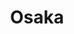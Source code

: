 ---
layout: place
title: "Osaka"
permalink: /texas/houston/osaka.html
stateAbbr: TX
stateName: Texas
cityName: Houston
seo:
  name: "Osaka"
  type: Restaurant
  links: null
description: "Looking for sushi in Houston, Texas? Check out Osaka for a delightful Japanese dining experience. Enjoy a variety of sushi and other dishes in a welcoming at..."
place_id: ChIJx6FTVSfBQIYRN2hqzGCEf3Y
photos:
  - name: >-
      places/ChIJx6FTVSfBQIYRN2hqzGCEf3Y/photos/AeeoHcIsQi9HFaoDUZCuPrKweY5qiaQ0sRw4H2RJYPRtcZTgnDnYTYdi6nmMMirdKlpxU_Yleco8qzP72wO3L56UcmdJIwBbVfQbJBlo2PtnvBjXiQr2KgoseoGNLaxjnkjSVloFL_y8RnWBRS9cNbZ2z_lQDhEBAJTgncljnctJ8lG5b3iJ9QwcMT9og6V5Qdn7qTNOOhBHuo3PInt1CSZYM1MTMdTBGq6eg-gUqeAO7mBWj7FNP3i7KW9IOXHScVErrSALrNK7u4Teu_hSx7rFbyl22yCZkjDTFJEF7imLqQ8Bmg
    widthPx: 1200
    heightPx: 1600
    authorAttributions:
      - displayName: Osaka Japanese Restaurant Bellaire
        uri: https://maps.google.com/maps/contrib/102041040563933137794
        photoUri: >-
          https://lh3.googleusercontent.com/a/ACg8ocLD29V1GN3_WKkolLAsaMoRbGLMDRi57fJlf4YDepx2x3I9hQ=s100-p-k-no-mo
    flagContentUri: >-
      https://www.google.com/local/imagery/report/?cb_client=maps_api_places.places_api&image_key=!1e10!2sAF1QipOumtrz7LLObxiG2tIOpUYVG7a8AMwRFyQg9Jz7&hl=en-US
    googleMapsUri: >-
      https://www.google.com/maps/place//data=!3m4!1e2!3m2!1sAF1QipOumtrz7LLObxiG2tIOpUYVG7a8AMwRFyQg9Jz7!2e10!4m2!3m1!1s0x8640c1275553a1c7:0x767f8460cc6a6837
  - name: >-
      places/ChIJx6FTVSfBQIYRN2hqzGCEf3Y/photos/AeeoHcJIxG27M66rmXQ6ljT3Zuq6M3gPYrpTN4MoKYCqaxK36GQ1E9HeJiiiE3ZiU1W8DU3oXOsG8KoR2DRg5lbmHRXnAY7kYG3Jtr3HNdadFVDPR9qc3FBsFslutwXGBGX0gFQe9kUyErUCHFoYXnRrowrPXlm9JdVDUPyPFl3AoDoa_3ecRcHmycngtYBWjxn9QqWx5akoMTgNO3apdivZQP_OvLJ6D4TtEMiNeXUGgzEoP2JCbGWWcweBhb1nrC969dy8vzWonEAiSpbDmTEoUxwcZy2e6jo3h2l2Psn7qZLMEXhedt0EBb_wl-9u-Ubi4GIZ4g1F-CnNLqNCwf3WwRGLGWsdp2oT2S8zKZTwE0-RVJFz1xkZuDQWNJc8M_W3iNYn5tQ_8Ehjcr4douMZljdp8JSzuHTT5kXDNtziNxLlXts
    widthPx: 4032
    heightPx: 3024
    authorAttributions:
      - displayName: Diem Allis
        uri: https://maps.google.com/maps/contrib/107338864328157080386
        photoUri: >-
          https://lh3.googleusercontent.com/a-/ALV-UjU7uHCHENjCCrHj8QCqXe4HSHOgO6DeUsdTaXtszYRKgjw88j6KiQ=s100-p-k-no-mo
    flagContentUri: >-
      https://www.google.com/local/imagery/report/?cb_client=maps_api_places.places_api&image_key=!1e10!2sCIHM0ogKEICAgICH7KbvjwE&hl=en-US
    googleMapsUri: >-
      https://www.google.com/maps/place//data=!3m4!1e2!3m2!1sCIHM0ogKEICAgICH7KbvjwE!2e10!4m2!3m1!1s0x8640c1275553a1c7:0x767f8460cc6a6837
  - name: >-
      places/ChIJx6FTVSfBQIYRN2hqzGCEf3Y/photos/AeeoHcK3xxtyWtbx-DKw9dU1vvM0kONOhGiB5HAv7Pb_AbFnFJnJTMM7EydKBwiDjwNJgekKYuwRzzB3W84dS8ca6tNUiFi7WE4_dXxVtWYKAI5aJaifUBtYMFN-cX99Jir_2UI4dOodYmOoshv-YKqX979h4jaF2NEy_cE7Nu7Gfhv5vHPXPsQ8_iKx0M1fRhqlSCtyfOY0oa-JeOuF6rBm5KeRo9srYgPtdKrMcXNHeKV9soQy3fcWs02-TzaVuGe56ZVMBnpyiMMRjOxEuwJdvcHn4fPYB5k7D8N0ObM8670y3A
    widthPx: 739
    heightPx: 1280
    authorAttributions:
      - displayName: Osaka Japanese Restaurant Bellaire
        uri: https://maps.google.com/maps/contrib/102041040563933137794
        photoUri: >-
          https://lh3.googleusercontent.com/a/ACg8ocLD29V1GN3_WKkolLAsaMoRbGLMDRi57fJlf4YDepx2x3I9hQ=s100-p-k-no-mo
    flagContentUri: >-
      https://www.google.com/local/imagery/report/?cb_client=maps_api_places.places_api&image_key=!1e10!2sAF1QipOz1EFbIXBNMYYQCZ6ZKtYMwI8wkGpRO6Po7xWi&hl=en-US
    googleMapsUri: >-
      https://www.google.com/maps/place//data=!3m4!1e2!3m2!1sAF1QipOz1EFbIXBNMYYQCZ6ZKtYMwI8wkGpRO6Po7xWi!2e10!4m2!3m1!1s0x8640c1275553a1c7:0x767f8460cc6a6837
  - name: >-
      places/ChIJx6FTVSfBQIYRN2hqzGCEf3Y/photos/AeeoHcI9q4GEqqnkaxQUnpPMl4bCnRoII9yq-hfDOqGb2gTK4rT83cEjveEBU3ujT93IKcS8raFYvZ-ZAqG8HtRyoitdHHkKg-RQqb5UCLZizP-zGrZhf17Mb6BIa4Y__2cS7nKioc_MlQT_vMVV2b9r-66zpxIgTe569fT3Ja1t-6MpRmX3KTlHga8UP1PtQSLE5nH41w73pWXZdYtYrbzEgh7_cQHebBDROTbEbqVNBJm-IIozmlhnfFGUiHNgeC-bVbSAYjrqeP05VtyZX0_bK8aJ6XacFFPJ_OSv0OTx4PzbtPZ8j_mUaI5ok5vQLvjwYmz50jRqCQ9A0Xa-Oph1258B-uli_kbT-eYWQRL2OnE5jXGfzAjI4V0Um08tfUMk1ZD2YiNFV0IfcqhZy_PtmuRlH07a_7cM2dUow1qjIT4
    widthPx: 4032
    heightPx: 3024
    authorAttributions:
      - displayName: Diem Allis
        uri: https://maps.google.com/maps/contrib/107338864328157080386
        photoUri: >-
          https://lh3.googleusercontent.com/a-/ALV-UjU7uHCHENjCCrHj8QCqXe4HSHOgO6DeUsdTaXtszYRKgjw88j6KiQ=s100-p-k-no-mo
    flagContentUri: >-
      https://www.google.com/local/imagery/report/?cb_client=maps_api_places.places_api&image_key=!1e10!2sCIHM0ogKEICAgICH7Kbvdw&hl=en-US
    googleMapsUri: >-
      https://www.google.com/maps/place//data=!3m4!1e2!3m2!1sCIHM0ogKEICAgICH7Kbvdw!2e10!4m2!3m1!1s0x8640c1275553a1c7:0x767f8460cc6a6837
  - name: >-
      places/ChIJx6FTVSfBQIYRN2hqzGCEf3Y/photos/AeeoHcK5MFFiVEvRGpjdbm2CH3OtUPbzy04QXFSB5-yorvdhaGhqqMdceW0tAA7mWDwwCSRCx6UhXLPZg3zSBAvz2S1GUBrPIg5FPhz1TaSX51yjoWMAbXnu6hLwZKz58s_rsQJ_tZFiNcdTzR4AplfK3wbASCKtXTkA6DiSeS6jiiahTWpZXct_IGWvLX1l2myXQKXhoWSeTAtQMA0uBmNftySBWDSLhLoAEhNP-0NXeulZlx1bVlN9WtnsvGJkN9mUqFFC1aYQirNOFIlvCTiz4JGHjVpMgjZMjrORgmghRn6vENs1YgKrRxzRWOfgN88GczDwmNFkwvMX-ZBYcIamoyQ3GJkR-28kslM4iYk47sn1sVv1EWzqzJJqVSwwcbm1NH8404rZvFV1t0dFV4Q-T_Go3D16A8ail2akQtvb2CbJqkrK
    widthPx: 1179
    heightPx: 1467
    authorAttributions:
      - displayName: Matt Tsai
        uri: https://maps.google.com/maps/contrib/107752898523765442536
        photoUri: >-
          https://lh3.googleusercontent.com/a-/ALV-UjVaTHcCEcnZDm2c2-UwpJ8gshrfqtJ6JeKNPCVkNm8XAG2A52qE=s100-p-k-no-mo
    flagContentUri: >-
      https://www.google.com/local/imagery/report/?cb_client=maps_api_places.places_api&image_key=!1e10!2sCIHM0ogKEICAgIDx4PeczgE&hl=en-US
    googleMapsUri: >-
      https://www.google.com/maps/place//data=!3m4!1e2!3m2!1sCIHM0ogKEICAgIDx4PeczgE!2e10!4m2!3m1!1s0x8640c1275553a1c7:0x767f8460cc6a6837
  - name: >-
      places/ChIJx6FTVSfBQIYRN2hqzGCEf3Y/photos/AeeoHcKqC5veV5FiqUiQfakRM_NCYy7lcOG_MEkesRyss6kC5zG0fkXvRpv1wjy0Cm_JS9bSsM2GEJzu_VrxJvrIzicvAvw3CLRr7TlD-YEQYAAOdyLZyFAjdNKBjVw94mccHLD5lv7DWcYMF8xOnq0eCdatU26a1PnKhug7_E2skh3oZjTL8v91fHwMsluZ-0Z0B4SX42XTljjcf6IpaAPwUrtPvS7Klwj1saRX2HvolS51ZM2R6X9usEWFgXS1qzldt2JGDmu70XUnRsMF_pCoBTKD4pIXMapqNmkQJ-abO3a0tCY2SX5kwF53-ZXRy_c6f2Hels8A80LBFbctmbuFPbZxCcQedy43U7KOP_-Gzuh4HY4_n4Kxl8WDXKIf39sRP88xTVXCmpSpJHgzuPnd3-3fRlvr4UeP5reL0ju3mjM
    widthPx: 4032
    heightPx: 3024
    authorAttributions:
      - displayName: Diem Allis
        uri: https://maps.google.com/maps/contrib/107338864328157080386
        photoUri: >-
          https://lh3.googleusercontent.com/a-/ALV-UjU7uHCHENjCCrHj8QCqXe4HSHOgO6DeUsdTaXtszYRKgjw88j6KiQ=s100-p-k-no-mo
    flagContentUri: >-
      https://www.google.com/local/imagery/report/?cb_client=maps_api_places.places_api&image_key=!1e10!2sCIHM0ogKEICAgICH7KbvNw&hl=en-US
    googleMapsUri: >-
      https://www.google.com/maps/place//data=!3m4!1e2!3m2!1sCIHM0ogKEICAgICH7KbvNw!2e10!4m2!3m1!1s0x8640c1275553a1c7:0x767f8460cc6a6837
  - name: >-
      places/ChIJx6FTVSfBQIYRN2hqzGCEf3Y/photos/AeeoHcKf-Xpowy_Tx3ECyYknIoZwpsrAUlTmqYn8kf68OdmQZI3oTB0a4pD616NiWjj9tInZXvnAZdcAZIDYhBp-Mx9h6Z8slKyUaR8iYysyc06uqDbG7RsBIuh8LPx1KV5DreDe5ojW2aOPsvTJXL2VxlDM4QAVudWL0K1hDsj23NTm6kklDan9B-EYKrEiIxf7jJAZyMfXSTIiROWCCDAjf8xQoGHzOuoz90csRfZ3el7zLC_woC_5z9q_0-BJ45fy6VIB7EYMsFCH0zYC7-ASzDyxeIo9FCCy-0xaU297x8imWYN581mr2JKquyoNbRn_EHi13kO9qzMUMGA9GiVAoVoF1CneJhOjxMhXUG579HURwcNCj1ixCjscaohKn2l_7KlNulhRI9nhCFDOpP1UVynI0K3UHccKmMy06pq5yDKLvA
    widthPx: 4032
    heightPx: 3024
    authorAttributions:
      - displayName: Diem Allis
        uri: https://maps.google.com/maps/contrib/107338864328157080386
        photoUri: >-
          https://lh3.googleusercontent.com/a-/ALV-UjU7uHCHENjCCrHj8QCqXe4HSHOgO6DeUsdTaXtszYRKgjw88j6KiQ=s100-p-k-no-mo
    flagContentUri: >-
      https://www.google.com/local/imagery/report/?cb_client=maps_api_places.places_api&image_key=!1e10!2sCIHM0ogKEICAgICH7KbvTw&hl=en-US
    googleMapsUri: >-
      https://www.google.com/maps/place//data=!3m4!1e2!3m2!1sCIHM0ogKEICAgICH7KbvTw!2e10!4m2!3m1!1s0x8640c1275553a1c7:0x767f8460cc6a6837
  - name: >-
      places/ChIJx6FTVSfBQIYRN2hqzGCEf3Y/photos/AeeoHcJRBO1lSUhq9eF0bzBkoPI9v9Neuyo4a0a5geU24cD7TbL7Skurg8Dnhlnci8QpxJ0uqOZUnP4zFg61w3ueL6YzhWhSwaSfe5qbhQy3F2u0vpayF5v7Cuh2Js6361t78VDz_KKn7tZZef2xCM-FF5qzPdKI6xMjvI0tUq6xxWkZ1xnYFTrokPaIZb4Ec6FqwnAwRX5S_108t3pRVX5rwK3xT5aG38kood2zII2VvjYX-T8YsHJ4K73E5bEZ-_UppCBZ0MLoF3FE3nftT6-Mj6sZmG3EIumex2IpT8PE9eWXwie1sRZJSvbxdy0dTa399Dq3j90GAW5pdjjyz__aM8I2SQaSzBQxumc6OU80Nj9U3ltyDA0gbPpqKg3fMuJp2MhLtMpYVwRFP5NnsJblF2G9HH3tQP3m0R8Lh9_fzSK_zA
    widthPx: 4032
    heightPx: 2268
    authorAttributions:
      - displayName: Rupesh Kumar Kesharwani
        uri: https://maps.google.com/maps/contrib/102293900688755599701
        photoUri: >-
          https://lh3.googleusercontent.com/a/ACg8ocIHFr52Ebq-FnmQGLABKTiMqdZIWb8hG5drb08j16VPOdseibc=s100-p-k-no-mo
    flagContentUri: >-
      https://www.google.com/local/imagery/report/?cb_client=maps_api_places.places_api&image_key=!1e10!2sCIHM0ogKEICAgICBkLHAWA&hl=en-US
    googleMapsUri: >-
      https://www.google.com/maps/place//data=!3m4!1e2!3m2!1sCIHM0ogKEICAgICBkLHAWA!2e10!4m2!3m1!1s0x8640c1275553a1c7:0x767f8460cc6a6837
  - name: >-
      places/ChIJx6FTVSfBQIYRN2hqzGCEf3Y/photos/AeeoHcKOf9hKNAMwt5wwdg7bw1JS1NVg6gDJA8IYdIUCJTNzVyfVo1FyM7WM8iNtqt_XbA4YV66T-OlrMBMdJ3xEu442pDmqxhg3VQmF_98LF-8IO6GV29UnUbW6YWayUrdcIqz3V3KPx6ZVFBYMnziwbuiNxMK71_WliQyeim-ZpVzyaRkIEgnqbpTc5jI4FKhB00O-ynTQZAQKzdUt2QWL9YH2Vop4JXWdJzWHgmjhaSsF1i6eyLQwJbtp5go8Pa1yEEzItdRpidDq1rh7T6nOO4mWnzO34LUxocKicFrqmmJZJthl18n4rBuB5yTSEjnNzS-HJWetrHuoDdJwYPEsWs-WydIXr07UCM1vNdeElq08F-LoWJFJY1Rz1qCDRoQtPDUkx98mYlzaYVD2gI9EBduq1YEW75A-s6ttcco70Llveg
    widthPx: 4032
    heightPx: 3024
    authorAttributions:
      - displayName: Diem Allis
        uri: https://maps.google.com/maps/contrib/107338864328157080386
        photoUri: >-
          https://lh3.googleusercontent.com/a-/ALV-UjU7uHCHENjCCrHj8QCqXe4HSHOgO6DeUsdTaXtszYRKgjw88j6KiQ=s100-p-k-no-mo
    flagContentUri: >-
      https://www.google.com/local/imagery/report/?cb_client=maps_api_places.places_api&image_key=!1e10!2sCIHM0ogKEICAgICH7KbvDw&hl=en-US
    googleMapsUri: >-
      https://www.google.com/maps/place//data=!3m4!1e2!3m2!1sCIHM0ogKEICAgICH7KbvDw!2e10!4m2!3m1!1s0x8640c1275553a1c7:0x767f8460cc6a6837
  - name: >-
      places/ChIJx6FTVSfBQIYRN2hqzGCEf3Y/photos/AeeoHcI8OfIVUfR87_EW2-Kkkt9yIkyC00KjIE-F2e7AVhLvzCnFXfT_ip5WQJ_kWW_-3jzUMhqIvRWenzRTGWh9CdHWa20QlYRDZPHSaZY8FFQLbfbfrZj0197NHqindkfJ0xV3ZNU6j7L0YVviN_zIVPIOszRq4p0Toi8k3nO-7H4Bx-QcvcjXfhwMc87zWb-OMIIowOpoKhmckPKUO2KxXVZ56ivL36RIJPewcwzHJkCnh7D_zmgenWU5bIH7yxZ8CgD79Wiu5JMoYAMmbmHlMLIoSCKta4uiuw12IvCvjoF9x8gOlbkxxcqFi-dg9CDDrUEAQbRVfQDdjO0PEnVkPXm83t4q1SYYbCmtIOy7roK_Tyzbd7f5TrlmLEjJy2QyAE4yCulzJyU4KvV4nzqFVp_YACDHQkuje-dankP25Pt4DCI
    widthPx: 4030
    heightPx: 3022
    authorAttributions:
      - displayName: Feifei Le
        uri: https://maps.google.com/maps/contrib/112254201296220838598
        photoUri: >-
          https://lh3.googleusercontent.com/a-/ALV-UjVxQyDbwrP_bdRS554yI2GP0ExRVWlOrtCw9S9FVWprdyslk68j=s100-p-k-no-mo
    flagContentUri: >-
      https://www.google.com/local/imagery/report/?cb_client=maps_api_places.places_api&image_key=!1e10!2sCIHM0ogKEICAgIDZ74eRqgE&hl=en-US
    googleMapsUri: >-
      https://www.google.com/maps/place//data=!3m4!1e2!3m2!1sCIHM0ogKEICAgIDZ74eRqgE!2e10!4m2!3m1!1s0x8640c1275553a1c7:0x767f8460cc6a6837
address: 4001 Bellaire Blvd Ste J, Houston, TX 77025, USA
street: 4001 Bellaire Blvd Ste J
city: Houston
state: TX
zip: '77025'
country: USA
neighborhood: null
latitude: '29.705439'
longitude: '-95.440642'
accessibility_options:
  wheelchairAccessibleParking: true
  wheelchairAccessibleEntrance: true
  wheelchairAccessibleRestroom: true
  wheelchairAccessibleSeating: true
business_status: OPERATIONAL
name: Osaka
google_maps_links:
  directionsUri: >-
    https://www.google.com/maps/dir//''/data=!4m7!4m6!1m1!4e2!1m2!1m1!1s0x8640c1275553a1c7:0x767f8460cc6a6837!3e0
  placeUri: https://maps.google.com/?cid=8538688969799002167
  writeAReviewUri: >-
    https://www.google.com/maps/place//data=!4m3!3m2!1s0x8640c1275553a1c7:0x767f8460cc6a6837!12e1
  reviewsUri: >-
    https://www.google.com/maps/place//data=!4m4!3m3!1s0x8640c1275553a1c7:0x767f8460cc6a6837!9m1!1b1
  photosUri: >-
    https://www.google.com/maps/place//data=!4m3!3m2!1s0x8640c1275553a1c7:0x767f8460cc6a6837!10e5
primary_type: Sushi Restaurant
opening_hours:
  regular: null
  current: null
secondary_opening_hours:
  regular:
    weekdayDescriptions: null
    type: null
  current:
    weekdayDescriptions: null
    type: null
phone: null
price_level: null
price_range: null
rating: null
rating_count: 0
website: null
reviews: null
parking_options: null
payment_options: null
allow_dogs: null
curbside_pickup: null
delivery: null
dine_in: null
good_for_children: null
good_for_groups: null
good_for_sports: null
live_music: null
menu_for_children: null
outdoor_seating: null
reservable: null
restroom: null
serves_beer: null
serves_breakfast: null
serves_brunch: null
serves_cocktails: null
serves_coffee: null
serves_dinner: null
serves_dessert: null
serves_lunch: null
serves_vegetarian_food: null
serves_wine: null
takeout: null
summary: null

---